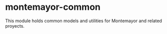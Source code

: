 # montemayor-common

This module holds common models and utilities for Montemayor
 and related proyects.
